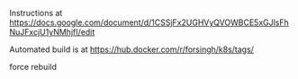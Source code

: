 Instructions at https://docs.google.com/document/d/1CSSjFx2UGHVyQVOWBCE5xGJlsFhNuJFxcjU1yNMhjfI/edit

Automated build is at https://hub.docker.com/r/forsingh/k8s/tags/

force rebuild
